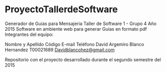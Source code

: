 # ProyectoTallerdeSoftware

Generador de Guias para Mensajeria
Taller de Software 1 - Grupo 4
Año 2015
Software en ambiente web para generar Guias en formato pdf
Integrantes del equipo:
        
Nombre y Apellido
Código
E-mail
Teléfono
David Argemiro Blanco Hernandez
T00021689
Davidblancohez@gmail.com

Repositorio con el proyecto desarrollado durante el segundo semestre del 2015
